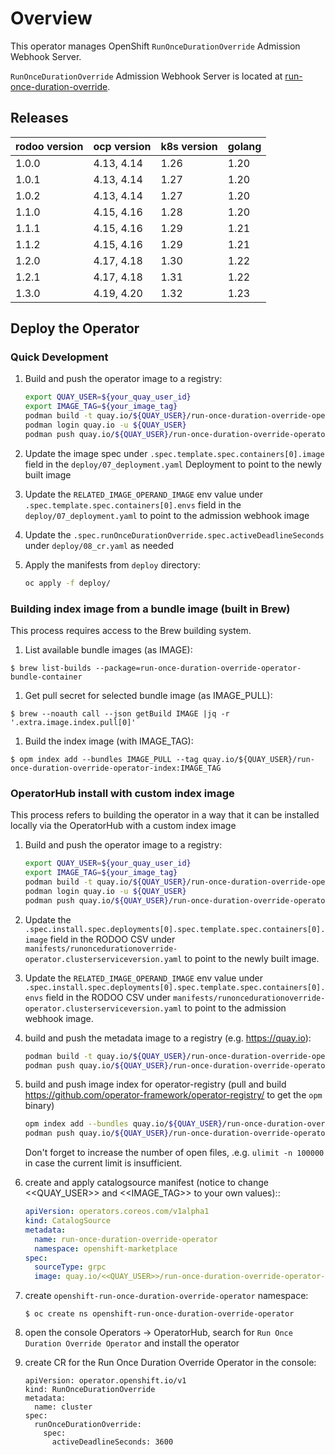 # Overview
This operator manages OpenShift `RunOnceDurationOverride` Admission Webhook Server.

`RunOnceDurationOverride` Admission Webhook Server is located at [run-once-duration-override](https://github.com/openshift/run-once-duration-override).

## Releases

| rodoo version | ocp version | k8s version | golang |
| ------------- | ----------- | ----------- | ------ |
| 1.0.0         | 4.13, 4.14  | 1.26        | 1.20   |
| 1.0.1         | 4.13, 4.14  | 1.27        | 1.20   |
| 1.0.2         | 4.13, 4.14  | 1.27        | 1.20   |
| 1.1.0         | 4.15, 4.16  | 1.28        | 1.20   |
| 1.1.1         | 4.15, 4.16  | 1.29        | 1.21   |
| 1.1.2         | 4.15, 4.16  | 1.29        | 1.21   |
| 1.2.0         | 4.17, 4.18  | 1.30        | 1.22   |
| 1.2.1         | 4.17, 4.18  | 1.31        | 1.22   |
| 1.3.0         | 4.19, 4.20  | 1.32        | 1.23   |

## Deploy the Operator

### Quick Development

1. Build and push the operator image to a registry:
   ```sh
   export QUAY_USER=${your_quay_user_id}
   export IMAGE_TAG=${your_image_tag}
   podman build -t quay.io/${QUAY_USER}/run-once-duration-override-operator:${IMAGE_TAG} -f Dockerfile.rhel7 .
   podman login quay.io -u ${QUAY_USER}
   podman push quay.io/${QUAY_USER}/run-once-duration-override-operator:${IMAGE_TAG}
   ```

1. Update the image spec under `.spec.template.spec.containers[0].image` field in the `deploy/07_deployment.yaml` Deployment to point to the newly built image

1. Update the `RELATED_IMAGE_OPERAND_IMAGE` env value under `.spec.template.spec.containers[0].envs` field in the `deploy/07_deployment.yaml` to point to the admission webhook image

1. Update the `.spec.runOnceDurationOverride.spec.activeDeadlineSeconds` under `deploy/08_cr.yaml` as needed

1. Apply the manifests from `deploy` directory:
   ```sh
   oc apply -f deploy/
   ```

### Building index image from a bundle image (built in Brew)

This process requires access to the Brew building system.

1. List available bundle images (as IMAGE):
  ```
  $ brew list-builds --package=run-once-duration-override-operator-bundle-container
  ```

1. Get pull secret for selected bundle image (as IMAGE_PULL):
  ```
  $ brew --noauth call --json getBuild IMAGE |jq -r '.extra.image.index.pull[0]'
  ```

1. Build the index image (with IMAGE_TAG):
  ```
  $ opm index add --bundles IMAGE_PULL --tag quay.io/${QUAY_USER}/run-once-duration-override-operator-index:IMAGE_TAG
  ```

### OperatorHub install with custom index image

This process refers to building the operator in a way that it can be installed locally via the OperatorHub with a custom index image

 1. Build and push the operator image to a registry:
    ```sh
    export QUAY_USER=${your_quay_user_id}
    export IMAGE_TAG=${your_image_tag}
    podman build -t quay.io/${QUAY_USER}/run-once-duration-override-operator:${IMAGE_TAG} -f Dockerfile.rhel7 .
    podman login quay.io -u ${QUAY_USER}
    podman push quay.io/${QUAY_USER}/run-once-duration-override-operator:${IMAGE_TAG}
    ```

 1. Update the `.spec.install.spec.deployments[0].spec.template.spec.containers[0].image` field in the RODOO CSV under `manifests/runoncedurationoverride-operator.clusterserviceversion.yaml` to point to the newly built image.

 1. Update the `RELATED_IMAGE_OPERAND_IMAGE` env value under `.spec.install.spec.deployments[0].spec.template.spec.containers[0].envs` field in the RODOO CSV under `manifests/runoncedurationoverride-operator.clusterserviceversion.yaml` to point to the admission webhook image.


 1. build and push the metadata image to a registry (e.g. https://quay.io):
    ```sh
    podman build -t quay.io/${QUAY_USER}/run-once-duration-override-operator-metadata:${IMAGE_TAG} -f Dockerfile.metadata .
    podman push quay.io/${QUAY_USER}/run-once-duration-override-operator-metadata:${IMAGE_TAG}
    ```

 1. build and push image index for operator-registry (pull and build https://github.com/operator-framework/operator-registry/ to get the `opm` binary)
    ```sh
    opm index add --bundles quay.io/${QUAY_USER}/run-once-duration-override-operator-metadata:${IMAGE_TAG} --tag quay.io/${QUAY_USER}/run-once-duration-override-operator-index:${IMAGE_TAG}
    podman push quay.io/${QUAY_USER}/run-once-duration-override-operator-index:${IMAGE_TAG}
    ```

    Don't forget to increase the number of open files, .e.g. `ulimit -n 100000` in case the current limit is insufficient.

 1. create and apply catalogsource manifest (notice to change <<QUAY_USER>> and <<IMAGE_TAG>> to your own values)::
    ```yaml
    apiVersion: operators.coreos.com/v1alpha1
    kind: CatalogSource
    metadata:
      name: run-once-duration-override-operator
      namespace: openshift-marketplace
    spec:
      sourceType: grpc
      image: quay.io/<<QUAY_USER>>/run-once-duration-override-operator-index:<<IMAGE_TAG>>
    ```

 1. create `openshift-run-once-duration-override-operator` namespace:
    ```
    $ oc create ns openshift-run-once-duration-override-operator
    ```

 1. open the console Operators -> OperatorHub, search for  `Run Once Duration Override Operator` and install the operator


 1. create CR for the Run Once Duration Override Operator in the console:
    ```
    apiVersion: operator.openshift.io/v1
    kind: RunOnceDurationOverride
    metadata:
      name: cluster
    spec:
      runOnceDurationOverride:
        spec:
          activeDeadlineSeconds: 3600
    ```
